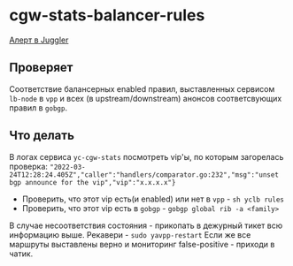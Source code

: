 # cgw-stats-balancer-rules
[Алерт в Juggler](https://juggler.yandex-team.ru/aggregate_checks/?project=&query=service%3Dcgw-stats-balancer-rules)

## Проверяет
Соответствие балансерных enabled правил, выставленных сервисом ```lb-node``` в ```vpp``` и всех (в upstream/downstream) анонсов соответсвующих правил в ```gobgp```.

## Что делать
В логах сервиса ```yc-cgw-stats``` посмотреть vip'ы, по которым загорелась проверка:
```"2022-03-24T12:28:24.405Z","caller":"handlers/comparator.go:232","msg":"unset bgp announce for the vip","vip":"x.x.x.x"}```

* Проверить, что этот vip есть(и enabled) или нет в ```vpp``` - ```sh yclb rules```
* Проверить, что этот vip есть в ```gobgp``` - ```gobgp global rib -a <family>```

В случае несоответствия состояния - прикопать в дежурный тикет всю информацию выше. Рекавери - ```sudo yavpp-restart```
Если же все маршруты выставлены верно и мониторинг false-positive - приходи в чатик.

